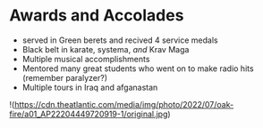 # Awards and Accolades

- served in Green berets and recived 4 service medals
- Black belt in karate, systema, *and* Krav Maga
- Multiple musical accomplishments
- Mentored many great students who went on to make radio hits (remember paralyzer?)
- Multiple tours in Iraq and afganastan


!(https://cdn.theatlantic.com/media/img/photo/2022/07/oak-fire/a01_AP22204449720919-1/original.jpg)

